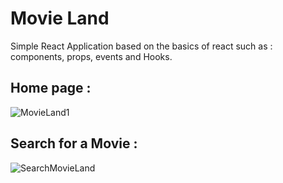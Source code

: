 # Movie Land 
Simple React Application based on the basics of react such as : components, props, events and Hooks.

## Home page : 

![MovieLand1](https://user-images.githubusercontent.com/67929106/215286541-ba2a361d-d5e0-4a24-bafd-c8f2fdfbe5c1.png)

## Search for a Movie :

![SearchMovieLand](https://user-images.githubusercontent.com/67929106/215286548-138cae44-493d-42b8-8a50-0c3481f08d3e.png)
